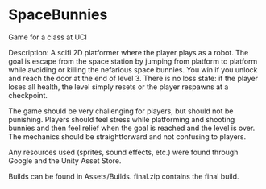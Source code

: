 # SpaceBunnies
Game for a class at UCI

Description: A scifi 2D platformer where the player plays as a robot. The goal is escape from the 
space station by jumping from platform to platform while avoiding or killing the nefarious space bunnies.
You win if you unlock and reach the door at the end of level 3. There is no loss state: if the player 
loses all health, the level simply resets or the player respawns at a checkpoint. 

The game should be very challenging for players, but should not be punishing. Players should feel stress 
while platforming and shooting bunnies and then feel relief when the goal is reached and the level is 
over. The mechanics should be straightforward and not confusing to players. 

Any resources used (sprites, sound effects, etc.) were found through Google and the Unity Asset Store.

Builds can be found in Assets/Builds. final.zip contains the final build.
